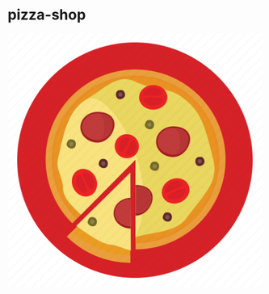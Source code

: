 # pizza-shop

![PizzaShop](https://github.com/echicasprado/pizza-shop/blob/main/src/source/icon.png)
